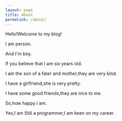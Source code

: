 ```yaml
---
layout: page
title: About
permalink: /about/
---
```


Hello!Welcome to my blog!

I am person.

And I'm boy.

If you believe that I am six years old.

I am the son of a fater and mother,they are very kind.

I have a girlfriend,she is very pretty.

I have some good friends,they are nice to me.

So,how happy i am.

Yes,I am Still a programmer,I am keen on my career.
